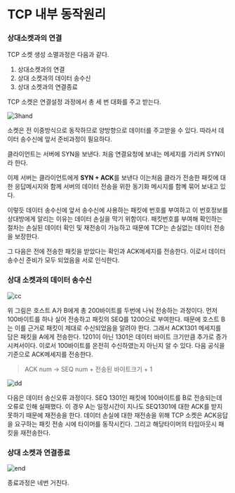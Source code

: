 # TCP 내부 동작원리 

### 상대소켓과의 연결

TCP 소켓 생성 소멸과정은 다음과 같다.

1. 상대소켓과의 연결
2. 상대 소켓과의 데이터 송수신
3. 상대 소켓과의 연결종료

TCP 소켓은 연결설정 과정에서 총 세 번 대화를 주고 받는다. 

![3hand](https://user-images.githubusercontent.com/43857226/79391920-65ab0d00-7fad-11ea-9864-fdccac9b3758.PNG)

소켓은 전 이중방식으로 동작하므로 양방향으로 데이터를 주고받을 수 있다.
따라서 데이터 송수신에 앞서 준비과정이 필요하다. 

클라이언트는 서버에 SYN을 보낸다. 처음 연결요청에 보내는 메세지를 가리켜 SYN이라 한다.

이제 서버는 클라이언트에게 **SYN + ACK**를 보낸다 이는처음 클라가 전송한 패킷에 대한 응답메시지와 함께 서버의 데이터 전송을 위한 동기화 메시지를 함꼐 묶어 보내고 있다.

이렇듯 데이터 송수신에 앞서 송수신에 사용하는 패킷에 번호를 부여하고 이 번호정보를 상대방에게 알리는 이유는 데이터 손실을 막기 위함이다. 패킷번호를 부여해 확인하는 절차는 손실된 데이터 확인 및 재전송이 가능하고 때문에 TCP는 손실없는 데이터 전송을 보장한다. 

그 다음은 전에 전송한 패킷을 받았다는 확인과 ACK메세지를 전송한다. 이로서 데이터 송수신 준비가 모두 되었음을 서로 인식한다. 

### 상대 소켓과의 데이터 송수신

![cc](https://user-images.githubusercontent.com/43857226/79391955-7491bf80-7fad-11ea-8d0b-13d88ea49e51.png)

위 그림은 호스트 A가 B에게 총 200바이트를 두번에 나눠 전송하는 과정이다. 먼저 100바이트를 하나 실어 전송하고 패킷의 SEQ를 1200으로 부여한다. 때문에 호스트 B는 이를 근거로 패킷이 제대로 수신되었음을 알려야 한다. 그래서 ACK1301 메세지를 담은 패킷을 A에게 전송한다.  1201이 아닌 1301은 데이터 바이트 크기만큼 추가로 증가시켜서이다. 이로서 100바이트를 온전히 수신하였는지 아닌지 알 수 있다. 다음 공식을 기준으로 ACK메세지를 전송한다.

> ACK num  ->  SEQ num + 전송된 바이트크기 + 1

![dd](https://user-images.githubusercontent.com/43857226/79391964-7a87a080-7fad-11ea-9566-9ec164e1166d.png)

다음은 데이터 송신오류 과정이다. SEQ 1301인 패킷에 100바이트를 B로 전송되는데 오류로 인해 실패했다. 이 경우 A는 일정시간이 지나도 SEQ1301에 대한 ACK를 받지 못하기 때문에 재전송을 한다. 데이터 손실에 대한 재전송을 위해 TCP 소켓은 ACK응답을 요구하는 패킷 전송 시에 타이머를 동작시킨다. 그리고 해당타이머의 타임아웃시 패킷을 재전송한다. 

### 상대 소켓과 연결종료

![end](https://user-images.githubusercontent.com/43857226/79391969-7c516400-7fad-11ea-9d67-bfd3803a7521.png)

종료과정은 네번 거친다. 
